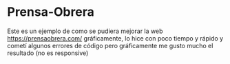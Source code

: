 # Prensa-Obrera
Este es un ejemplo de como se pudiera mejorar la web https://prensaobrera.com/ gráficamente, lo hice con poco tiempo y rápido y cometí algunos errores de código pero gráficamente me gusto mucho el resultado (no es responsive)
